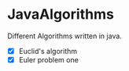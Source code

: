 # JavaAlgorithms
Different Algorithms written in java. 

- [x] Euclid's algorithm
- [x] Euler problem one
